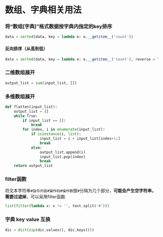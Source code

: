 # 数组、字典相关用法

### 将“数组[字典]”格式数据按字典内指定的key排序

```python
data = sorted(data, key = lambda e: e.__getitem__('count'))
```

#### 反向排序（从高到低）

```python
data = sorted(data, key = lambda e: e.__getitem__('count'), reverse = True)
```

### 二维数组展开

```python
output_list = sum(input_list, [])
```

### 多维数组展开

```python
def flatten(input_list):
    output_list = []
    while True:
        if input_list == []:
            break
        for index, i in enumerate(input_list):
            if isinstance(i, list):
                input_list = i + input_list[index+1:]
                break
            else:
                output_list.append(i)
                input_list.pop(index)
                break
    return output_list
```

### filter函数

将文本字符串`#指令内容#操作码#操作数`按`#`分隔为几个部分，**可能会产生空字符串，需要过滤掉**，可以采用filter函数

```python
list(filter(lambda x: x != '', text.split('#')))
```

### 字典 key value 互换

```python
dic = dict(zip(dic.values(), dic.keys()))
```

